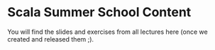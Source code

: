 # Scala Summer School Content
You will find the slides and exercises from all lectures here (once we created and released them ;).
